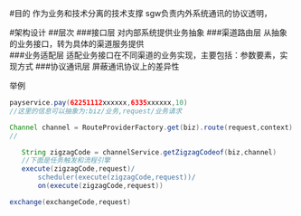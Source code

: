 #目的
作为业务和技术分离的技术支撑
sgw负责内外系统通讯的协议透明，

#架构设计
##层次
###接口层
    对内部系统提供业务抽象
###渠道路由层 
    从抽象的业务接口，转为具体的渠道服务提供    
###业务适配层
    适配业务接口在不同渠道的业务实现，主要包括：参数要素，实现方式
###协议通讯层
    屏蔽通讯协议上的差异性
    
举例
```groovy
payservice.pay(62251112xxxxxx,6335xxxxxx,10)
//这里的信息可以抽象为:biz/业务,request/业务请求
``` 
```groovy
Channel channel = RouteProviderFactory.get(biz).route(request,context)
//
```   
```groovy
   String zigzagCode = channelService.getZigzagCodeof(biz,channel)
   //下面是任务触发和流程引擎
   execute(zigzagCode,request)/
       scheduler(execute(zigzagCode,request))/
       on(execute(zigzagCode,request))
```  
```groovy
exchange(exchangeCode,request)
```   
            
        
